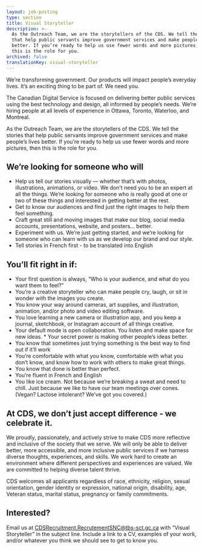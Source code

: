 ```yaml
---
layout: job-posting
type: section
title: Visual Storyteller
description: >-
  As the Outreach Team, we are the storytellers of the CDS. We tell the stories
  that help public servants improve government services and make people’s lives
  better. If you’re ready to help us use fewer words and more pictures, then
  this is the role for you.
archived: false
translationKey: visual-storyteller
---
```

We’re transforming government. Our products will impact people’s everyday lives. It’s an exciting thing to be part of. We need you.

The Canadian Digital Service is focused on delivering better public services using the best technology and design, all informed by people’s needs. We’re hiring people at all levels of experience in Ottawa, Toronto, Waterloo, and Montreal.

As the Outreach Team, we are the storytellers of the CDS. We tell the stories that help public servants improve government services and make people’s lives better. If you’re ready to help us use fewer words and more pictures, then this is the role for you. 

## We’re looking for someone who will
* Help us tell our stories visually — whether that’s with photos, illustrations, animations, or video. We don’t need you to be an expert at all the things. We’re looking for someone who is really good at one or two of these things and interested in getting better at the rest.
* Get to know our audiences and find just the right images to help them feel something.
* Craft great still and moving images that make our blog, social media accounts, presentations, website, and posters… better.
* Experiment with us. We’re just getting started, and we’re looking for someone who can learn with us as we develop our brand and our style.
* Tell stories in French first  - to be translated into English

## You’ll fit right in if:
* Your first question is always, “Who is your audience, and what do you want them to feel?”
* You’re a creative storyteller who can make people cry, laugh, or sit in wonder with the images you create.
* You know your way around cameras, art supplies, and illustration, animation, and/or photo and video editing software.
* You love learning a new camera or illustration app, and you keep a journal, sketchbook, or Instagram account of all things creative.
* Your default mode is open collaboration. You listen and make space for new ideas. * Your secret power is making other people’s ideas better.
* You know that sometimes just trying something is the best way to find out if it’ll work
* You’re comfortable with what you know, comfortable with what you don’t know, and know how to work with others to make great things.
* You know that done is better than perfect.
* You’re fluent in French and English 
* You like ice cream. Not because we’re breaking a sweat and need to chill. Just because we like to have our team meetings over cones. (Vegan? Lactose intolerant? We’ve got you covered.)

## At CDS, we don’t just accept difference - we celebrate it.
We proudly, passionately, and actively strive to make CDS more reflective and inclusive of the society that we serve. We will only be able to deliver better, more accessible, and more inclusive public services if we harness diverse thoughts, experiences, and skills. We work hard to create an environment where different perspectives and experiences are valued. We are committed to helping diverse talent thrive.
 
CDS welcomes all applicants regardless of race, ethnicity, religion, sexual orientation, gender identity or expression, national origin, disability, age, Veteran status, marital status, pregnancy or family commitments.

## Interested?
Email us at [CDSRecruitment.RecrutementSNC@tbs-sct.gc.ca](mailto:CDSRecruitment.RecrutementSNC@tbs-sct.gc.ca) with “Visual Storyteller” in the subject line. Include a link to a CV, examples of your work, and/or whatever you think we should see to get to know you.

